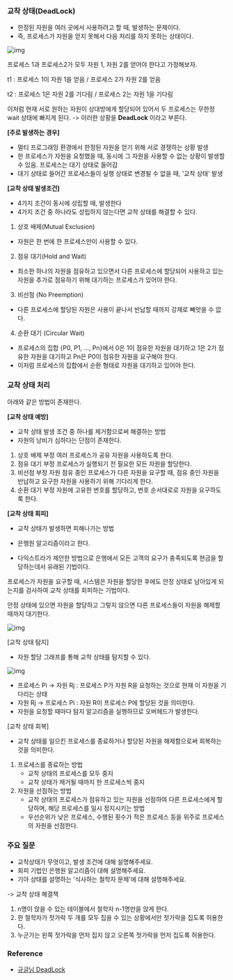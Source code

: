 ### 교착 상태(DeadLock)

- 한정된 자원을 여러 곳에서 사용하려고 할 때, 발생하는 문제이다.
- 즉, 프로세스가 자원을 얻지 못해서 다음 처리를 하지 못하는 상태이다.


![img](https://user-images.githubusercontent.com/33534771/87002992-c4230880-c1f5-11ea-8e0e-0bddc09e3f4a.png)

프로세스 1과 프로세스2가 모두 자원 1, 자원 2를 얻어야 한다고 가정해보자.

t1 : 프로세스 1이 자원 1을 얻음 / 프로세스 2가 자원 2를 얻음

t2 : 프로세스 1은 자원 2를 기다림 / 프로세스 2는 자원 1을 기다림



이처럼 현재 서로 원하는 자원이 상대방에게 할당되어 있어서 두 프로세스는 무한정 wait 상태에 빠지게 된다. -> 이러한 상황을 **DeadLock** 이라고 부른다.



**[주로 발생하는 경우]**

- 멀티 프로그래밍 환경에서 한정된 자원을 얻기 위해 서로 경쟁하는 상황 발생
- 한 프로세스가 자원을 요청했을 때, 동시에 그 자원을 사용할 수 없는 상황이 발생할 수 있음.  프로세스는 대기 상태로 들어감
- 대기 상태로 들어간 프로세스들이 실행 상태로 변경될 수 없을 때, '교착 상태' 발생



**[교착 상태 발생조건]**

- 4가지 조건이 동시에 성립할 때, 발생한다
- 4가지 조건 중 하나라도 성립하지 않는다면 교착 상태를 해결할 수 있다.



1) 상호 배제(Mutual Exclusion)

- 자원은 한 번에 한 프로세스만이 사용할 수 있다.

2) 점유 대기(Hold and Wait)

- 최소한 하나의 자원을 점유하고 있으면서 다른 프로세스에 할당되어 사용하고 있는 자원을 추가로 점유하기 위해 대기하는 프로세스가 있어야 한다.

3) 비선점 (No Preemption)

- 다른 프로세스에 할당된 자원은 사용이 끝나서 반납할 때까지 강제로 빼앗을 수 없다.

4) 순환 대기 (Circular Wait)

- 프로세스의 집합 {P0, P1, ..., Pn}에서 0은 1이 점유한 자원을 대기하고 1은 2가 점유한 자원을 대기하고 Pn은 P0이 점유한 자원을 요구해야 한다.
- 이처럼 프로세스의 집합에서 순환 형태로 자원을 대기하고 있어야 한다.



### 교착 상태 처리

아래와 같은 방법이 존재한다.



**[교착 상태 예방]**

- 교착 상태 발생 조건 중 하나를 제거함으로써 해결하는 방법
- 자원의 낭비가 심하다는 단점이 존재한다.

1. 상호 배제 부정
   여러 프로세스가 공유 자원을 사용하도록 한다.
2. 점유 대기 부정
   프로세스가 실행되기 전 필요한 모든 자원을 할당한다.
3. 비선점 부정
   자원 점유 중인 프로세스가 다른 자원을 요구할 때, 점유 중인 자원을 반납하고 요구한 자원을 사용하기 위해 기다리게 한다.
4. 순환 대기 부정
   자원에 고유한 번호를 할당하고, 번호 순서대로로 자원을 요구하도록 한다.



**[교착 상태 회피]**

- 교착 상태가 발생하면 피해나가는 방법
- 은행원 알고리즘이라고 한다.

- 다익스트라가 제안한 방법으로 은행에서 모든 고객의 요구가 충족되도록 현금을 할당하는데서 유래된 기법이다. 



프로세스가 자원을 요구할 때, 시스템은 자원을 할당한 후에도 안정 상태로 남아있게 되는지를 검사하여 교착 상태를 회피하는 기법이다. 

안정 상태에 있으면 자원을 할당하고 그렇지 않으면 다른 프로세스들이 자원을 해제할 때까지 대기한다.



![img](https://user-images.githubusercontent.com/33534771/87003104-f6346a80-c1f5-11ea-84f3-d048f1cec0ea.png)



[교착 상태 탐지]

- 자원 할당 그래프를 통해 교착 상태를 탐지할 수 있다.

![img](https://user-images.githubusercontent.com/33534771/87003146-0e0bee80-c1f6-11ea-8d99-d19c46e52324.png)

- 프로세스 Pi -> 자원 Rj : 프로세스 P가 자원 R을 요청하는 것으로 현재 이 자원을 기다리는 상태
- 자원 Rj -> 프로세스 Pi : 자원 R이 프로세스 P에 할당된 것을 의미한다.
- 자원을 요청할 때마다 탐지 알고리즘을 실행하므로 오버헤드가 발생한다.



[교착 상태 회복]

- 교착 상태를 일으킨 프로세스를 종료하거나 할당된 자원을 해제함으로써 회복하는 것을 의미한다.

1. 프로세스를 종료하는 방법
   - 교착 상태의 프로세스를 모두 중지
   - 교착 상태가 제거될 때까지 한 프로세스씩 중지
2. 자원을 선점하는 방법
   - 교착 상태의 프로세스가 점유하고 있는 자원을 선점하여 다른 프로세스에게 할당하며, 해당 프로세스를 일시 정지시키는 방법
   - 우선순위가 낮은 프로세스, 수행된 횟수가 적은 프로세스 등을 위주로 프로세스의 자원을 선점한다.



### 주요 질문

- 교착상태가 무엇이고, 발생 조건에 대해 설명해주세요.
- 회피 기법인 은행원 알고리즘이 대해 설명해주세요.
- 기아 상태를 설명하는 '식사하는 철학자 문제'에 대해 설명해주세요.

-> 교착 상태 해결책

1. n명이 앉을 수 있는 테이블에서 철학자 n-1명만을 앉게 한다.
2. 한 철학자가 젓가락 두 개를 모두 집을 수 있는 상황에서만 젓가락을 집도록 허용한다.
3. 누군가는 왼쪽 젓가락을 먼저 집지 않고 오른쪽 젓가락을 먼저 집도록 허용한다.



### Reference
- [규글님 DeadLock](https://github.com/gyoogle/tech-interview-for-developer/blob/master/Computer%20Science/Operation%20System/DeadLock.md)
